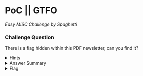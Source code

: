 # PoC || GTFO

<i>Easy MISC Challenge by Spaghetti</i>
		
### Challenge Question

There is a flag hidden within this PDF newsletter, can you find it?

<details> 
  <summary>Hints</summary>
  <ol>
   <li>Look into PDF objects and artifacts.</li>
  </ol>
</details>

<details> 
  <summary>Answer Summary</summary>
  &emsp;The flag is in the variable name for the email text field. There are lots of tools to get a data dump from the PDF, I used PDF toolkit.<br><br>
  &emsp;Run the command <i>pdftk poc-or-gtfo.pdf dump_data_fields output data_fields</i>
</details>

<details> 
  <summary>Flag</summary>
  &emsp;<b>clubeh{d4t4_f131d5_dump_g8fas6}</b>
</details>

